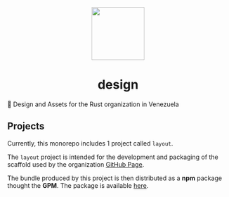 <div>
  <div align="center" style="display: block; text-align: center;">
    <img src="https://avatars3.githubusercontent.com/u/68873317?s=120&v=4" height="120" width="120" />
  </div>
  <h1 align="center">design</h1>
  <span align="center">🎨 Design and Assets for the Rust organization in Venezuela</span>
</div>

## Projects

Currently, this monorepo includes 1 project called `layout`.

The `layout` project is intended for the development and packaging of the scaffold used by
the organization [GitHub Page](https://rust-lang-ve.github.io/).

The bundle produced by this project is then distributed as a **npm** package thought
the **GPM**. The package is available [here](https://github.com/rust-lang-ve/design/packages/345322).
